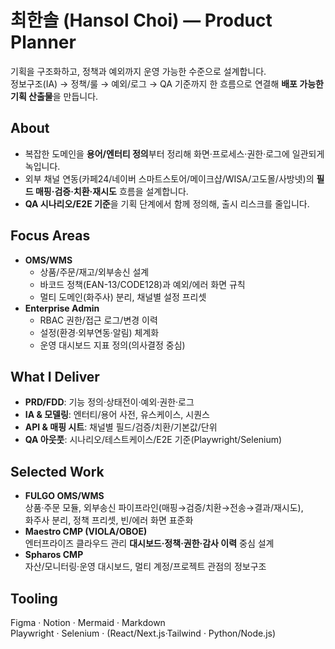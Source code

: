 # 최한솔 (Hansol Choi) — Product Planner

기획을 구조화하고, 정책과 예외까지 운영 가능한 수준으로 설계합니다.  
정보구조(IA) → 정책/룰 → 예외/로그 → QA 기준까지 한 흐름으로 연결해 **배포 가능한 기획 산출물**을 만듭니다.

## About
- 복잡한 도메인을 **용어/엔터티 정의**부터 정리해 화면·프로세스·권한·로그에 일관되게 녹입니다.
- 외부 채널 연동(카페24/네이버 스마트스토어/메이크샵/WISA/고도몰/사방넷)의 **필드 매핑·검증·치환·재시도** 흐름을 설계합니다.
- **QA 시나리오/E2E 기준**을 기획 단계에서 함께 정의해, 출시 리스크를 줄입니다.

## Focus Areas
- **OMS/WMS**
  - 상품/주문/재고/외부송신 설계
  - 바코드 정책(EAN-13/CODE128)과 예외/에러 화면 규칙
  - 멀티 도메인(화주사) 분리, 채널별 설정 프리셋
- **Enterprise Admin**
  - RBAC 권한/접근 로그/변경 이력
  - 설정(환경·외부연동·알림) 체계화
  - 운영 대시보드 지표 정의(의사결정 중심)

## What I Deliver
- **PRD/FDD**: 기능 정의·상태전이·예외·권한·로그
- **IA & 모델링**: 엔터티/용어 사전, 유스케이스, 시퀀스
- **API & 매핑 시트**: 채널별 필드/검증/치환/기본값/단위
- **QA 아웃풋**: 시나리오/테스트케이스/E2E 기준(Playwright/Selenium)

## Selected Work
- **FULGO OMS/WMS**  
  상품·주문 모듈, 외부송신 파이프라인(매핑→검증/치환→전송→결과/재시도),  
  화주사 분리, 정책 프리셋, 빈/에러 화면 표준화
- **Maestro CMP (VIOLA/OBOE)**  
  엔터프라이즈 클라우드 관리 **대시보드·정책·권한·감사 이력** 중심 설계
- **Spharos CMP**  
  자산/모니터링·운영 대시보드, 멀티 계정/프로젝트 관점의 정보구조

## Tooling
Figma · Notion · Mermaid · Markdown  
Playwright · Selenium · (React/Next.js·Tailwind · Python/Node.js)
